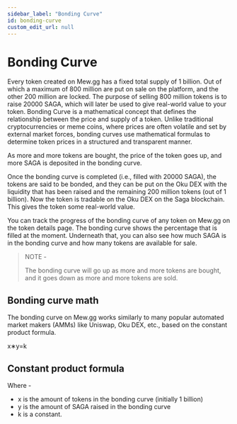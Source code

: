 ```yaml
---
sidebar_label: "Bonding Curve"
id: bonding-curve
custom_edit_url: null
---
```


# Bonding Curve

Every token created on Mew.gg has a fixed total supply of 1 billion. Out of which a maximum of 800 million are put on sale on the platform, and the other 200 million are locked. The purpose of selling 800 million tokens is to raise 20000 SAGA, which will later be used to give real-world value to your token.
Bonding Curve is a mathematical concept that defines the relationship between the price and supply of a token. Unlike traditional cryptocurrencies or meme coins, where prices are often volatile and set by external market forces, bonding curves use mathematical formulas to determine token prices in a structured and transparent manner.

As more and more tokens are bought, the price of the token goes up, and more SAGA is deposited in the bonding curve.

Once the bonding curve is completed (i.e., filled with 20000 SAGA), the tokens are said to be bonded, and they can be put on the Oku DEX with the liquidity that has been raised and the remaining 200 million tokens (out of 1 billion). Now the token is tradable on the Oku DEX on the Saga blockchain. This gives the token some real-world value.

You can track the progress of the bonding curve of any token on Mew.gg on the token details page. The bonding curve shows the percentage that is filled at the moment. Underneath that, you can also see how much SAGA is in the bonding curve and how many tokens are available for sale.

> NOTE -
>
> The bonding curve will go up as more and more tokens are bought, and it goes down as more and more tokens are sold.

## Bonding curve math

The bonding curve on Mew.gg works similarly to many popular automated market makers (AMMs) like Uniswap, Oku DEX, etc., based on the constant product formula.

x∗y=k

## Constant product formula

Where -

- x is the amount of tokens in the bonding curve (initially 1 billion)
- y is the amount of SAGA raised in the bonding curve
- k is a constant.
